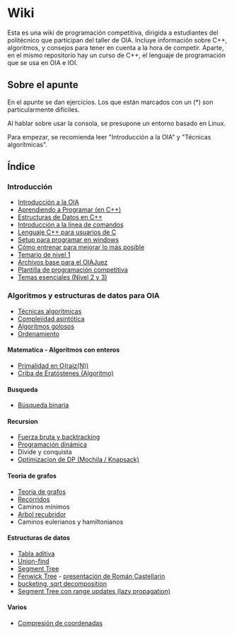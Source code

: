 # Wiki

Esta es una wiki de programación competitiva, dirigida a estudiantes del politécnico
que participan del taller de OIA. Incluye información sobre C++, algoritmos, y
consejos para tener en cuenta a la hora de competir. Aparte, en el mismo repositorio
hay un curso de C++, el lenguaje de programación que se usa en OIA e IOI.

## Sobre el apunte

En el apunte se dan ejercicios. Los que están marcados con un (\*) son particularmente difíciles.

Al hablar sobre usar la consola, se presupone un entorno basado en Linux.

Para empezar, se recomienda leer "Introducción a la OIA" y "Técnicas algorítmicas".

## Índice

### Introducción

- [Introducción a la OIA]( introduccion )
- [Aprendiendo a Programar (en C++)]( aprendiendo-a-programar )
- [Estructuras de Datos en C++]( estructuras-cpp )
- [Introducción a la línea de comandos]( linea-de-comandos )
- [Lenguaje C++ para usuarios de C]( cpp-para-usuarios-de-c )
- [Setup para programar en windows]( programar-en-windows )
- [Cómo entrenar para mejorar lo más posible]( entrenar )
- [Temario de nivel 1]( temario-de-nivel-1 )
- [Archivos base para el OIAJuez]( archivos-base )
- [Plantilla de programación competitiva]( template )
- [Temas esenciales (Nivel 2 y 3)]( esenciales )

### Algoritmos y estructuras de datos para OIA

- [Técnicas algorítmicas]( tecnicas )
- [Complejidad asintótica]( complejidad )
- [Algoritmos golosos]( greedy )
- [Ordenamiento]( ordenamiento )

#### Matematica - Algoritmos con enteros
- [Primalidad en O(raiz(N))]( primalidad-sqrt )
- [Criba de Eratóstenes (Algoritmo)]( criba )

#### Busqueda
- [Búsqueda binaria]( busqueda-binaria )

#### Recursion
- [Fuerza bruta y backtracking]( backtracking )
- [Programación dinámica]( dp )
- Divide y conquista
- [Optimizacion de DP (Mochila / Knapsack)]( knapsack )

#### Teoria de grafos
- [Teoría de grafos]( grafos )
- [Recorridos]( recorridos )
- Caminos mínimos
- [Arbol recubridor]( spanning-tree )
- Caminos eulerianos y hamiltonianos

#### Estructuras de datos
- [Tabla aditiva]( tabla-aditiva )
- [Union-find]( union-find )
- [Segment Tree]( segment-tree )
- [Fenwick Tree]( fenwick ) - [presentación de Román Castellarin](https://www.oia.unsam.edu.ar/wp-content/uploads/2017/11/Fenwick-Trees.pdf)
- [bucketing, sqrt decomposition]( sqrt-decomposition )
- [Segment Tree con range updates (lazy propagation)]( lazy-propagation )

#### Varios

- [Compresión de coordenadas]( compresion-de-coordenadas )
